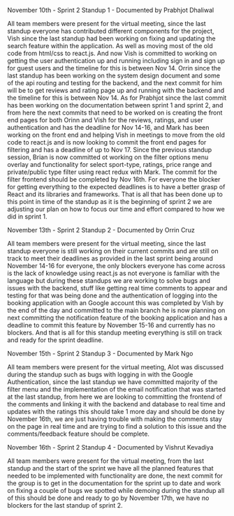 November 10th - Sprint 2 Standup 1 - Documented by Prabhjot Dhaliwal

All team members were present for the virtual meeting, since the last standup everyone has contributed different components for the project, Vish since the last standup had been working on fixing and updating the search feature within the application. As well as moving most of the old code from html/css to react.js. And now Vish is committed to working on getting the user authentication up and running including sign in and sign up for guest users and the timeline for this is between Nov 14. Orrin since the last standup has been working on the system design document and some of the api routing and testing for the backend, and the next commit for him will be to get reviews and rating page up and running with the backend and the timeline for this is between Nov 14. As for Prabhjot since the last commit has been working on the documentation between sprint 1 and sprint 2, and from here the next commits that need to be worked on is creating the front end pages for both Orinn and Vish for the reviews, ratings, and user authentication and has the deadline for Nov 14-16, and Mark has been working on the front end and helping Vish in meetings to move from the old code to react.js and is now looking to commit the front end pages for filtering and has a deadline of up to Nov 17. Since the previous standup session, Brian is now committed ot working on the filter options menu overlay and functionality for select sport-type, ratings, price range and private/public type filter using react redux with Mark. The commit for the filter frontend  should be completed by Nov 16th. For everyone the blocker for getting everything to the expected deadlines is to have a better grasp of React and its libraries and frameworks. That is all that has been done up to this point in time of the standup as it is the beginning of sprint 2 we are adjusting our plan on how to focus our time and effort compared to how we did in sprint 1.


November 13th - Sprint 2 Standup 2 - Documented by Orrin Cruz

All team members were present for the virtual meeting, since the last standup everyone is still working on their current commits and are still on track to meet their deadlines as provided in the last sprint being around November 14-16 for everyone, the only blockers everyone has come across is the lack of knowledge using react.js as not everyone is familiar with the language but during these standups we are working to solve bugs and issues with the backend, stuff like getting real time comments to appear and testing for that was being done and the authentication of logging into the booking application with an Google account this was completed by Vish by the end of the day and committed to the main branch he is now planning on next committing the notification feature of the booking application and has a deadline to commit this feature by November 15-16 and currently has no blockers. And that is all for this standup meeting everything is still on track and ready for the sprint deadline.

November 15th - Sprint 2 Standup 3 - Documented by Mark Ngo

All team members were present for the virtual meeting, Alot was discussed during the standup such as bugs with logging in with the Google Authentication, since the last standup we have committed majority of the filter menu and the implementation of the email notification that was started at the last standup, from here we are looking to committing the frontend of the comments and linking it with the backend and database to real time and updates with the ratings this should take 1 more day and should be done by November 16th, we are just having trouble with making the comments stay on the page in real time and are trying to find a solution to this issue and the comments/feedback feature should be complete.

November 16th - Sprint 2 Standup 4 - Documented by Vishrut Kevadiya

All team members were present for the virtual meeting, from the last standup and the start of the sprint we have all the planned features that needed to be implemented with functionality are done, the next commit for the group is to get in the documentation for the sprint up to date and work on fixing a couple of bugs we spotted while demoing during the standup all of this should be done and ready to go by November 17th, we have no blockers for the last standup of sprint 2.
